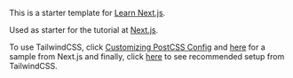 This is a starter template for [Learn Next.js](https://nextjs.org/learn).
<br>

Used as starter for the  tutorial at [Next.js](https://nextjs.org/learn).
<br>

To use TailwindCSS, click [Customizing PostCSS Config](https://nextjs.org/learn/basics/assets-metadata-css/styling-tips#:~:text=Customizing%20PostCSS%20Config) and [here](https://github.com/vercel/next.js/tree/canary/examples/with-tailwindcss) for a sample from Next.js and finally, click [here](https://tailwindcss.com/docs/guides/nextjs) to see recommended setup from TailwindCSS.